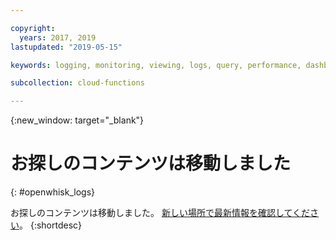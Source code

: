```yaml
---

copyright:
  years: 2017, 2019
lastupdated: "2019-05-15"

keywords: logging, monitoring, viewing, logs, query, performance, dashboard, metrics, health

subcollection: cloud-functions

---
```


{:new_window: target="_blank"}
# お探しのコンテンツは移動しました
{: #openwhisk_logs}

お探しのコンテンツは移動しました。 [新しい場所で最新情報を確認してください](/docs/openwhisk?topic=cloud-functions-logs)。
{:shortdesc}
